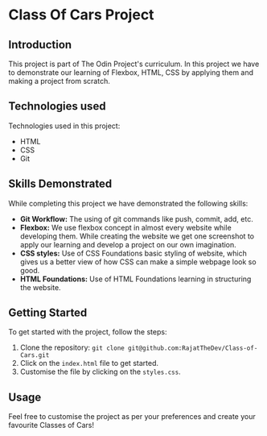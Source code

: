 # Class Of Cars Project

## Introduction

This project is part of The Odin Project's curriculum. In this project we have to demonstrate our learning of Flexbox, HTML, CSS by applying them and making a project from scratch.

## Technologies used

Technologies used in this project:

  - HTML
  - CSS
  - Git

## Skills Demonstrated

While completing this project we have demonstrated the following skills:

  - **Git Workflow:** The using of git commands like push, commit, add, etc.
  - **Flexbox:** We use flexbox concept in almost every website while developing them. While creating the website we get one screenshot to apply our learning and develop a project on our own imagination.
  - **CSS styles:** Use of CSS Foundations basic styling of website, which gives us a better view of how CSS can make a simple webpage look so good.
  - **HTML Foundations:** Use of HTML Foundations learning in structuring the website.

## Getting Started

To get started with the project, follow the steps:

  1. Clone the repository: `git clone git@github.com:RajatTheDev/Class-of-Cars.git`
  2. Click on the `index.html` file to get started.
  3. Customise the file by clicking on the `styles.css`.

## Usage

Feel free to customise the project as per your preferences and create your favourite Classes of Cars!